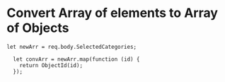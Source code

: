# Convert Array of elements to Array of Objects

```
let newArr = req.body.SelectedCategories;

  let convArr = newArr.map(function (id) {
    return ObjectId(id);
  });
  
```
